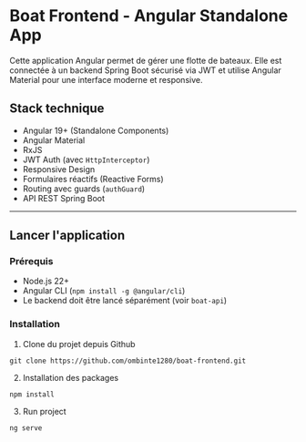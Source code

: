 # Boat Frontend - Angular Standalone App

Cette application Angular permet de gérer une flotte de bateaux. Elle est connectée à un backend Spring Boot sécurisé via JWT et utilise Angular Material pour une interface moderne et responsive.

## Stack technique

- Angular 19+ (Standalone Components)
- Angular Material
- RxJS
- JWT Auth (avec `HttpInterceptor`)
- Responsive Design
- Formulaires réactifs (Reactive Forms)
- Routing avec guards (`authGuard`)
- API REST Spring Boot

---

## Lancer l'application

### Prérequis

- Node.js 22+
- Angular CLI (`npm install -g @angular/cli`)
- Le backend doit être lancé séparément (voir `boat-api`)

### Installation

1. Clone du projet depuis Github

```
git clone https://github.com/ombinte1280/boat-frontend.git
```
2. Installation des packages

```
npm install
```

3. Run project

```
ng serve
```

